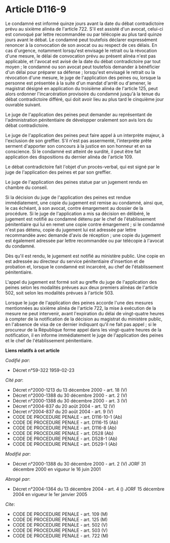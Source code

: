 # Article D116-9

Le condamné est informé quinze jours avant la date du débat contradictoire prévu au sixième alinéa de l'article 722. S'il est
assisté d'un avocat, celui-ci est convoqué par lettre recommandée ou par télécopie au plus tard quinze jours avant le débat.
Le condamné peut toutefois déclarer expressément renoncer à la convocation de son avocat ou au respect de ces délais. En cas
d'urgence, notamment lorsqu'est envisagé le retrait ou la révocation d'une mesure, le délai de convocation prévu au présent
alinéa n'est pas applicable, et l'avocat est avisé de la date du débat contradictoire par tout moyen ; le condamné ou son
avocat peut toutefois demander à bénéficier d'un délai pour préparer sa défense ; lorsqu'est envisagé le retrait ou la
révocation d'une mesure, le juge de l'application des peines ou, lorsque la personne est présentée à la suite d'un mandat
d'arrêt ou d'amener, le magistrat désigné en application du troisième alinéa de l'article 125, peut alors ordonner
l'incarcération provisoire du condamné jusqu'à la tenue du débat contradictoire différé, qui doit avoir lieu au plus tard le
cinquième jour ouvrable suivant.

Le juge de l'application des peines peut demander au représentant de l'administration pénitentiaire de développer oralement
son avis lors du débat contradictoire.

Le juge de l'application des peines peut faire appel à un interprète majeur, à l'exclusion de son greffier. S'il n'est pas
assermenté, l'interprète prête serment d'apporter son concours à la justice en son honneur et en sa conscience. Si le
condamné est atteint de surdité, il peut être fait application des dispositions du dernier alinéa de l'article 109.

Le débat contradictoire fait l'objet d'un procès-verbal, qui est signé par le juge de l'application des peines et par son
greffier.

Le juge de l'application des peines statue par un jugement rendu en chambre du conseil.

Si la décision du juge de l'application des peines est rendue immédiatement, une copie du jugement est remise au condamné,
ainsi que, le cas échéant, à son avocat, contre émargement au dossier de la procédure. Si le juge de l'application a mis sa
décision en délibéré, le jugement est notifié au condamné détenu par le chef de l'établissement pénitentiaire qui lui en
remet une copie contre émargement ; si le condamné n'est pas détenu, copie du jugement lui est adressée par lettre
recommandée avec demande d'avis de réception ; une copie du jugement est également adressée par lettre recommandée ou par
télécopie à l'avocat du condamné.

Dès qu'il est rendu, le jugement est notifié au ministère public. Une copie en est adressée au directeur du service
pénitentiaire d'insertion et de probation et, lorsque le condamné est incarcéré, au chef de l'établissement pénitentiaire.

L'appel du jugement est formé soit au greffe du juge de l'application des peines selon les modalités prévues aux deux
premiers alinéas de l'article 502, soit selon les modalités prévues à l'article 503.

Lorsque le juge de l'application des peines accorde l'une des mesures mentionnées au sixième alinéa de l'article 722, la mise
à exécution de la mesure ne peut intervenir, avant l'expiration du délai de vingt-quatre heures à compter de la notification
de la décision au magistrat du ministère public, en l'absence de visa de ce dernier indiquant qu'il ne fait pas appel ; si le
procureur de la République forme appel dans les vingt-quatre heures de la notification, il en informe immédiatement le juge
de l'application des peines et le chef de l'établissement pénitentiaire.

**Liens relatifs à cet article**

_Codifié par_:

  - Décret n°59-322 1959-02-23

_Cité par_:

  - Décret n°2000-1213 du 13 décembre 2000 - art. 18 (V)
  - Décret n°2000-1388 du 30 décembre 2000 - art. 2 (V)
  - Décret n°2000-1388 du 30 décembre 2000 - art. 3 (V)
  - Décret n°2004-837 du 20 août 2004 - art. 12 (V)
  - Décret n°2004-837 du 20 août 2004 - art. 9 (V)
  - CODE DE PROCEDURE PENALE - art. D116-10-1 (Ab)
  - CODE DE PROCEDURE PENALE - art. D116-15 (Ab)
  - CODE DE PROCEDURE PENALE - art. D116-8 (Ab)
  - CODE DE PROCEDURE PENALE - art. D528 (Ab)
  - CODE DE PROCEDURE PENALE - art. D528-1 (Ab)
  - CODE DE PROCEDURE PENALE - art. D529-1 (Ab)

_Modifié par_:

  - Décret n°2000-1388 du 30 décembre 2000 - art. 2 (V) JORF 31 décembre 2000 en vigueur le 16 juin 2001

_Abrogé par_:

  - Décret n°2004-1364 du 13 décembre 2004 - art. 4 () JORF 15 décembre 2004 en vigueur le 1er janvier 2005

_Cite_:

  - CODE DE PROCEDURE PENALE - art. 109 (M)
  - CODE DE PROCEDURE PENALE - art. 125 (M)
  - CODE DE PROCEDURE PENALE - art. 502 (V)
  - CODE DE PROCEDURE PENALE - art. 503 (V)
  - CODE DE PROCEDURE PENALE - art. 722 (M)
